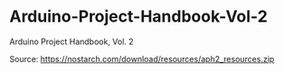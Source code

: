 # Arduino-Project-Handbook-Vol-2
Arduino Project Handbook, Vol. 2

Source: https://nostarch.com/download/resources/aph2_resources.zip
